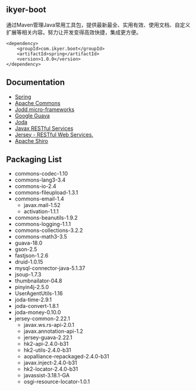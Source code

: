 ## ikyer-boot

通过Maven管理Java常用工具包，提供最新最全、实用有效、使用文档、自定义扩展等相关内容。努力让开发变得高效快捷，集成更方便。

```
<dependency>
	<groupId>com.ikyer.boot</groupId>
	<artifactId>spring</artifactId>
	<version>1.0.0</version>
</dependency>
```

## Documentation

- [Spring](http://spring.io)
- [Apache Commons](http://commons.apache.org/)
- [Jodd micro-frameworks](http://jodd.org/)
- [Google Guava](https://github.com/google/guava/wiki)
- [Joda](http://www.joda.org/)
- [Javax RESTful Services](https://jax-rs-spec.java.net/)
- [Jersey - RESTful Web Services.](https://jersey.java.net/)
- [Apache Shiro](http://shiro.apache.org/)

## Packaging List

- commons-codec-1.10
- commons-lang3-3.4
- commons-io-2.4
- commons-fileupload-1.3.1
- commons-email-1.4
	- javax.mail-1.52
	- activation-1.1.1
- commons-beanutils-1.9.2
- commons-logging-1.1.1
- commons-collections-3.2.2
- commons-math3-3.5
- guava-18.0
- gson-2.5
- fastjson-1.2.6
- druid-1.0.15
- mysql-connector-java-5.1.37
- jsoup-1.7.3
- thumbnailator-04.8
- pinyin4j-2.5.0
- UserAgentUtils-1.16
- joda-time-2.9.1
- joda-convert-1.8.1
- joda-money-0.10.0
- jersey-common-2.22.1
	- javax.ws.rs-api-2.0.1
	- javax.annotation-api-1.2
	- jersey-guava-2.22.1
	- hk2-api-2.4.0-b31
	- hk2-utils-2.4.0-b31
	- aopalliance-repackaged-2.4.0-b31
	- javax.inject-2.4.0-b31
	- hk2-locator-2.4.0-b31
	- javassist-3.18.1-GA
	- osgi-resource-locator-1.0.1